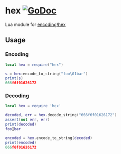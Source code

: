 # hex [![GoDoc](https://godoc.org/github.com/vadv/gopher-lua-libs/hex?status.svg)](https://godoc.org/github.com/vadv/gopher-lua-libs/hex)

Lua module for [encoding/hex](https://pkg.go.dev/encoding/hex)

## Usage

### Encoding

```lua
local hex = require("hex")

s = hex:encode_to_string("foo\01bar")
print(s)
666f6f01626172

```

### Decoding

```lua
local hex = require 'hex'

decoded, err = hex.decode_string("666f6f01626172")
assert(not err, err)
print(decoded)
foobar

encoded = hex.encode_to_string(decoded)
print(encoded)
666f6f01626172
```

